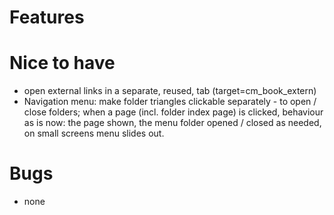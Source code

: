 # Features

# Nice to have

* open external links in a separate, reused, tab (target=cm_book_extern)
* Navigation menu: make folder triangles clickable separately - to open / close folders;
  when a page (incl. folder index page) is clicked, behaviour as is now: the page shown,
  the menu folder opened / closed as needed, on small screens menu slides out.

# Bugs
* none
